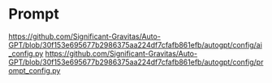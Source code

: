 # Prompt


https://github.com/Significant-Gravitas/Auto-GPT/blob/30f153e695677b2986375aa224df7cfafb861efb/autogpt/config/ai_config.py
https://github.com/Significant-Gravitas/Auto-GPT/blob/30f153e695677b2986375aa224df7cfafb861efb/autogpt/config/prompt_config.py
